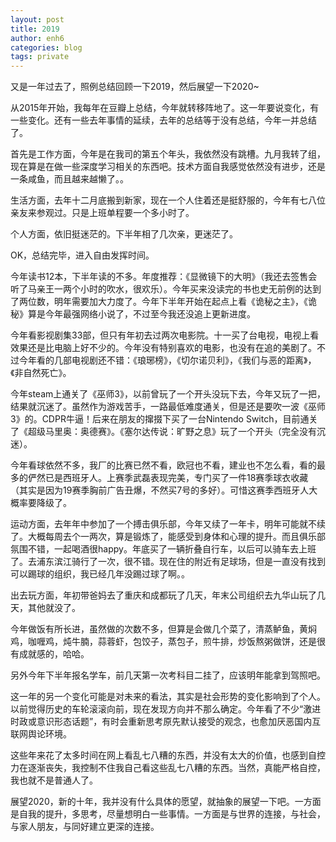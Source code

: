 ```yaml
---
layout: post
title: 2019
author: enh6
categories: blog
tags: private
---
```


又是一年过去了，照例总结回顾一下2019，然后展望一下2020~

从2015年开始，我每年在豆瓣上总结，今年就转移阵地了。这一年要说变化，有一些变化。还有一些去年事情的延续，去年的总结等于没有总结，今年一并总结了。

首先是工作方面，今年是在我司的第五个年头，我依然没有跳槽。九月我转了组，现在算是在做一些深度学习相关的东西吧。技术方面自我感觉依然没有进步，还是一条咸鱼，而且越来越懒了。。

生活方面，去年十二月底搬到新家，现在一个人住着还是挺舒服的，今年有七八位亲友来参观过。只是上班单程要一个多小时了。

个人方面，依旧挺迷茫的。下半年相了几次亲，更迷茫了。

OK，总结完毕，进入自由发挥时间。

今年读书12本，下半年读的不多。年度推荐：《显微镜下的大明》（我还去签售会听了马亲王一两个小时的吹水，很欢乐）。今年买来没读完的书也史无前例的达到了两位数，明年需要加大力度了。今年下半年开始在起点上看《诡秘之主》，《诡秘》算是今年最强网络小说了，不过至今我还没追上更新进度。

今年看影视剧集33部，但只有年初去过两次电影院。十一买了台电视，电视上看效果还是比电脑上好不少的。今年没有特别喜欢的电影，也没有在追的美剧了。不过今年看的几部电视剧还不错：《琅琊榜》，《切尔诺贝利》，《我们与恶的距离》，《非自然死亡》。

今年steam上通关了《巫师3》，以前曾玩了一个开头没玩下去，今年又玩了一把，结果就沉迷了。虽然作为游戏苦手，一路最低难度通关，但是还是要吹一波《巫师3》的。CDPR牛逼！后来在朋友的撺掇下买了一台Nintendo Switch，目前通关了《超级马里奥：奥德赛》。《塞尔达传说：旷野之息》玩了一个开头（完全没有沉迷）。

今年看球依然不多，我厂的比赛已然不看，欧冠也不看，建业也不怎么看，看的最多的俨然已是西班牙人。上赛季武磊表现完美，专门买了一件18赛季球衣收藏（其实是因为19赛季胸前广告丑爆，不然买7号的多好）。可惜这赛季西班牙人大概率要降级了。

运动方面，去年年中参加了一个搏击俱乐部，今年又续了一年卡，明年可能就不续了。大概每周去个一两次，算是锻炼了，能感受到身体和心理的提升。而且俱乐部氛围不错，一起喝酒很happy。年底买了一辆折叠自行车，以后可以骑车去上班了。去浦东滨江骑行了一次，很不错。现在住的附近有足球场，但是一直没有找到可以踢球的组织，我已经几年没踢过球了啊。。

出去玩方面，年初带爸妈去了重庆和成都玩了几天，年末公司组织去九华山玩了几天，其他就没了。

今年做饭有所长进，虽然做的次数不多，但算是会做几个菜了，清蒸鲈鱼，黄焖鸡，咖喱鸡，炖牛腩，蒜蓉虾，包饺子，蒸包子，煎牛排，炒饭熬粥做饼，还是很有成就感的，哈哈。

另外今年下半年报名学车，前几天第一次考科目二挂了，应该明年能拿到驾照吧。

这一年的另一个变化可能是对未来的看法，其实是社会形势的变化影响到了个人。以前觉得历史的车轮滚滚向前，现在发现方向并不那么确定。今年看了不少“激进时政或意识形态话题”，有时会重新思考原先默认接受的观念，也愈加厌恶国内互联网舆论环境。

这些年来花了太多时间在网上看乱七八糟的东西，并没有太大的价值，也感到自控力在逐渐丧失，我控制不住我自己看这些乱七八糟的东西。当然，真能严格自控，我也就不是普通人了。

展望2020，新的十年，我并没有什么具体的愿望，就抽象的展望一下吧。一方面是自我的提升，多思考，尽量想明白一些事情。一方面是与世界的连接，与社会，与家人朋友，与同好建立更深的连接。
